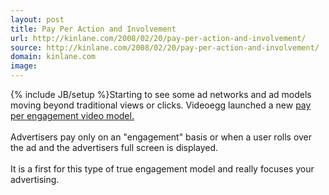 ```yaml
---
layout: post
title: Pay Per Action and Involvement
url: http://kinlane.com/2008/02/20/pay-per-action-and-involvement/
source: http://kinlane.com/2008/02/20/pay-per-action-and-involvement/
domain: kinlane.com
image: 
---
```

{% include JB/setup %}Starting to see some ad networks and ad models moving beyond traditional views or clicks.  Videoegg launched a new <a href="http://www.videoegg.com/adframes">pay per engagement video model.</a><br /><br />Advertisers pay only on an "engagement" basis or when a user rolls over the ad and the advertisers full screen is displayed.<br /><br />It is a first for this type of true engagement model and really focuses your advertising.